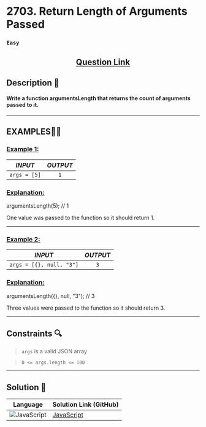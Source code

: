 # 2703. Return Length of Arguments Passed

### `Easy`


<h2 align="center">
<a href="https://leetcode.com/problems/return-length-of-arguments-passed/description/?envType=study-plan-v2&envId=30-days-of-javascript"><strong>Question Link</strong></a>
</h2>


## Description 📑

#### Write a function argumentsLength that returns the count of arguments passed to it.

---

## **EXAMPLES**💫✨ </br>

<h3>

<ins>**Example 1**:</ins> </br>

| _INPUT_ | _OUTPUT_ |
| :-----------: | :-----------: |
| `args = [5]`| `1` |

</h3>

<h3>
<ins>Explanation:</ins>
</h3>

argumentsLength(5); // 1 <br>

One value was passed to the function so it should return 1.

___
<h3>

<ins>**Example 2**:</ins> </br>

| _INPUT_ | _OUTPUT_ |
| :-----------: | :-----------: |
| `args = [{}, null, "3"]` | `3` |

</h3>


<h3>
<ins>Explanation:</ins>
</h3>

argumentsLength({}, null, "3"); // 3 <br>

Three values were passed to the function so it should return 3.


___

## Constraints 🔍

> `args` is a valid JSON array <br>

> `0 <= args.length <= 100`

___


## Solution 📃

|  Language   |  Solution Link (GitHub) |
| ------------- | ------------- |
|  ![JavaScript](https://img.shields.io/badge/javascript-%23323330.svg?style=flat&logo=javascript&logoColor=%23F7DF1E)  | [JavaScript]() |
